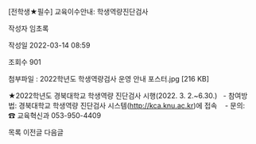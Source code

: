 [전학생★필수] 교육이수안내: 학생역량진단검사



작성자
임초록


작성일
2022-03-14 08:59


조회수
901


첨부파일 : 2022학년도 학생역량검사 운영 안내 포스터.jpg [216 KB]


﻿﻿﻿﻿★2022학년도 경북대학교 학생역량 진단검사 시행(2022. 3. 2.~6.30.)   - 참여방법: 경북대학교 학생역량 진단검사 시스템(http://kca.knu.ac.kr)에 접속    - 문의: ☎ 교육혁신과 053-950-4409





목록
이전글
다음글




